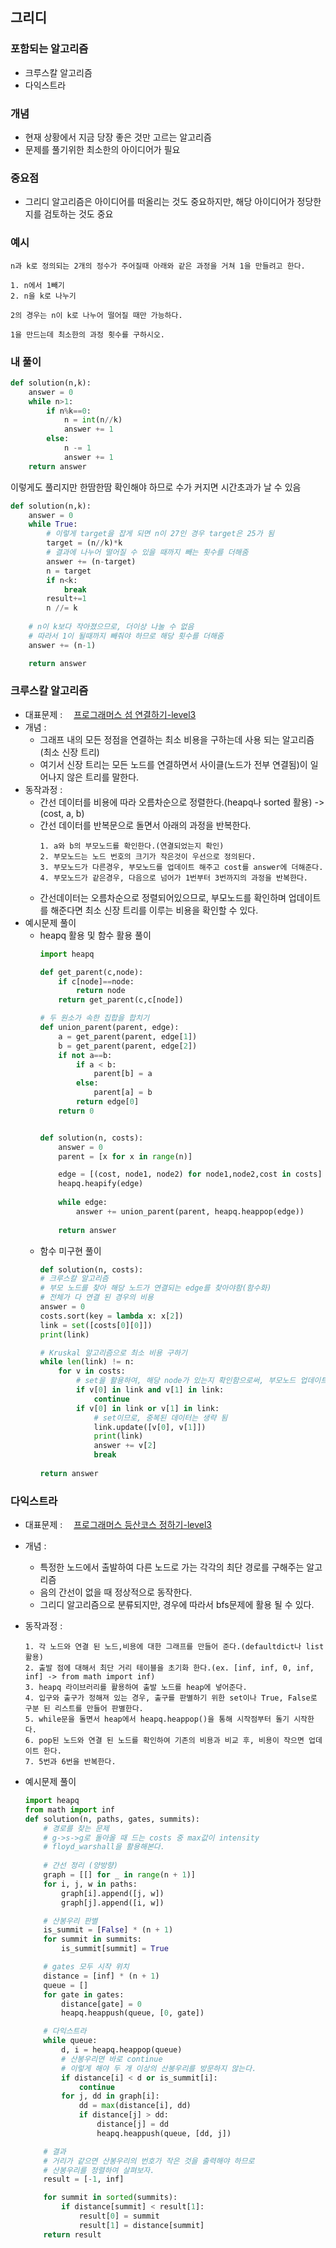 ## 그리디
### 포함되는 알고리즘
- 크루스칼 알고리즘
- 다익스트라

### 개념 

- 현재 상황에서 지금 당장 좋은 것만 고르는 알고리즘
- 문제를 풀기위한 최소한의 아이디어가 필요

### 중요점

- 그리디 알고리즘은 아이디어를 떠올리는 것도 중요하지만, 해당 아이디어가 정당한지를 검토하는 것도 중요

### 예시

```
n과 k로 정의되는 2개의 정수가 주어질때 아래와 같은 과정을 거쳐 1을 만들려고 한다.

1. n에서 1빼기
2. n을 k로 나누기

2의 경우는 n이 k로 나누어 떨어질 때만 가능하다.

1을 만드는데 최소한의 과정 횟수를 구하시오.
```

### 내 풀이

```python
def solution(n,k):
	answer = 0
	while n>1:
		if n%k==0:
			n = int(n//k)
			answer += 1
		else:
			n -= 1
			answer += 1
	return answer
```

이렇게도 풀리지만 한땀한땀 확인해야 하므로 수가 커지면 시간초과가 날 수 있음

```python
def solution(n,k):
	answer = 0
	while True:
		# 이렇게 target을 잡게 되면 n이 27인 경우 target은 25가 됨
		target = (n//k)*k
		# 결과에 나누어 떨어질 수 있을 때까지 빼는 횟수를 더해줌
		answer += (n-target)
		n = target
		if n<k:
			break
		result+=1
		n //= k
	
	# n이 k보다 작아졌으므로, 더이상 나눌 수 없음
	# 따라서 1이 될때까지 빼줘야 하므로 해당 횟수를 더해줌
	answer += (n-1)

	return answer
```

### 크루스칼 알고리즘
- 대표문제 : <img src ="https://school.programmers.co.kr/assets/bi-symbol-light-49a242793b7a8b540cfc3489b918e3bb2a6724f1641572c14c575265d7aeea38.png" width="10" /> [프로그래머스 섬 연결하기-level3](https://school.programmers.co.kr/learn/courses/30/lessons/42861)
- 개념 :  
	- 그래프 내의 모든 정점을 연결하는 최소 비용을 구하는데 사용 되는 알고리즘 (최소 신장 트리)
	- 여기서 신장 트리는 모든 노드를 연결하면서 사이클(노드가 전부 연결됨)이 일어나지 않은 트리를 말한다.
- 동작과정 :  
	- 간선 데이터를 비용에 따라 오름차순으로 정렬한다.(heapq나 sorted 활용) -> (cost, a, b)
	- 간선 데이터를 반복문으로 돌면서 아래의 과정을 반복한다.
		```
		1. a와 b의 부모노드를 확인한다.(연결되었는지 확인)
		2. 부모노드는 노드 번호의 크기가 작은것이 우선으로 정의된다.
		3. 부모노드가 다른경우, 부모노드를 업데이트 해주고 cost를 answer에 더해준다.
		4. 부모노드가 같은경우, 다음으로 넘어가 1번부터 3번까지의 과정을 반복한다.
		```
	- 간선데이터는 오름차순으로 정렬되어있으므로, 부모노드를 확인하며 업데이트를 해준다면 최소 신장 트리를 이루는 비용을 확인할 수 있다.
- 예시문제 풀이
	- heapq 활용 및 함수 활용 풀이
		``` python
		import heapq

		def get_parent(c,node):
			if c[node]==node:
				return node
			return get_parent(c,c[node])

		# 두 원소가 속한 집합을 합치기
		def union_parent(parent, edge):
			a = get_parent(parent, edge[1])
			b = get_parent(parent, edge[2])
			if not a==b:
				if a < b:
					parent[b] = a
				else:
					parent[a] = b
				return edge[0]
			return 0


		def solution(n, costs):
			answer = 0
			parent = [x for x in range(n)]

			edge = [(cost, node1, node2) for node1,node2,cost in costs]
			heapq.heapify(edge)
			
			while edge:
				answer += union_parent(parent, heapq.heappop(edge))
			
			return answer
		```
	- 함수 미구현 풀이
		``` python
		def solution(n, costs):
		# 크루스칼 알고리즘
		# 부모 노드를 찾아 해당 노드가 연결되는 edge를 찾아야함(함수화)
		# 전체가 다 연결 된 경우의 비용
		answer = 0
		costs.sort(key = lambda x: x[2]) 
		link = set([costs[0][0]])
		print(link)

		# Kruskal 알고리즘으로 최소 비용 구하기
		while len(link) != n:
			for v in costs:
				# set을 활용하여, 해당 node가 있는지 확인함으로써, 부모노드 업데이트를 간단하게 구현
				if v[0] in link and v[1] in link:
					continue
				if v[0] in link or v[1] in link:
					# set이므로, 중복된 데이터는 생략 됨
					link.update([v[0], v[1]])
					print(link)
					answer += v[2]
					break
					
		return answer
		```
### 다익스트라
- 대표문제 : <img src ="https://school.programmers.co.kr/assets/bi-symbol-light-49a242793b7a8b540cfc3489b918e3bb2a6724f1641572c14c575265d7aeea38.png" width="10" /> [프로그래머스 등산코스 정하기-level3](https://school.programmers.co.kr/learn/courses/30/lessons/118669)
- 개념 :  
	- 특정한 노드에서 출발하여 다른 노드로 가는 각각의 최단 경로를 구해주는 알고리즘
	- 음의 간선이 없을 때 정상적으로 동작한다.
	- 그리디 알고리즘으로 분류되지만, 경우에 따라서 bfs문제에 활용 될 수 있다.
- 동작과정 :  
	
	```
	1. 각 노드와 연결 된 노드,비용에 대한 그래프를 만들어 준다.(defaultdict나 list 활용)
	2. 출발 점에 대해서 최단 거리 테이블을 초기화 한다.(ex. [inf, inf, 0, inf, inf] -> from math import inf)
	3. heapq 라이브러리를 활용하여 출발 노드를 heap에 넣어준다.
	4. 입구와 출구가 정해져 있는 경우, 출구를 판별하기 위한 set이나 True, False로 구분 된 리스트를 만들어 판별한다.
	5. while문을 돌면서 heap에서 heapq.heappop()을 통해 시작점부터 돌기 시작한다.
	6. pop된 노드와 연결 된 노드를 확인하여 기존의 비용과 비교 후, 비용이 작으면 업데이트 한다.
	7. 5번과 6번을 반복한다.
	```
- 예시문제 풀이
	```python
    import heapq
    from math import inf
    def solution(n, paths, gates, summits):
        # 경로를 찾는 문제
        # g->s->g로 돌아올 때 드는 costs 중 max값이 intensity
        # floyd_warshall을 활용해본다.
        
        # 간선 정리 (양방향)
        graph = [[] for _ in range(n + 1)]
        for i, j, w in paths:
            graph[i].append([j, w])
            graph[j].append([i, w])

        # 산봉우리 판별
        is_summit = [False] * (n + 1)
        for summit in summits:
            is_summit[summit] = True

        # gates 모두 시작 위치
        distance = [inf] * (n + 1)
        queue = []
        for gate in gates:
            distance[gate] = 0
            heapq.heappush(queue, [0, gate])

        # 다익스트라
        while queue:
            d, i = heapq.heappop(queue)
            # 산봉우리면 바로 continue
            # 이렇게 해야 두 개 이상의 산봉우리를 방문하지 않는다.
            if distance[i] < d or is_summit[i]:
                continue
            for j, dd in graph[i]:
                dd = max(distance[i], dd)
                if distance[j] > dd:
                    distance[j] = dd
                    heapq.heappush(queue, [dd, j])

        # 결과
        # 거리가 같으면 산봉우리의 번호가 작은 것을 출력해야 하므로
        # 산봉우리를 정렬하여 살펴보자.
        result = [-1, inf]

        for summit in sorted(summits):
            if distance[summit] < result[1]:
                result[0] = summit
                result[1] = distance[summit]
        return result
    ```